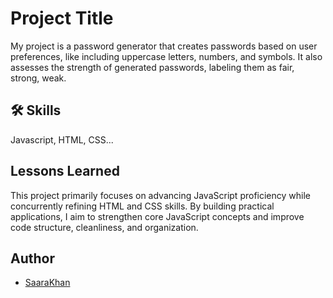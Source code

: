 
# Project Title

My project is a password generator that creates passwords based on user preferences, like including uppercase letters, numbers, and symbols. It also assesses the strength of generated passwords, labeling them as fair, strong, weak.

## 🛠 Skills
Javascript, HTML, CSS...


## Lessons Learned

This project primarily focuses on advancing JavaScript proficiency while concurrently refining HTML and CSS skills. By building practical applications, I aim to strengthen core JavaScript concepts and improve code structure, cleanliness, and organization.



## Author

- [SaaraKhan](https://www.linkedin.com/in/saarakhan001)

